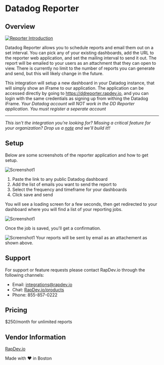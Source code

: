 # Datadog Reporter

## Overview

[![Reporter Introduction](https://raw.githubusercontent.com/DataDog/marketplace/master/reporter/images/video.png)](https://www.youtube.com/watch?v=GK5cGDUr1CA)

Datadog Reporter allows you to schedule reports and email them out on a set interval. You can pick any of your existing dashboards, add the URL to the reporter web application, and set the mailing interval to send it out. The report will be emailed to your users as an attachment that they can open to view.  There is currently no limit to the number of reports you can generate and send, but this will likely change in the future.

This integration will setup a new dashboard in your Datadog instance, that will simply show an iFrame to our application.  The application can be accessed directly by going to https://ddreporter.rapdev.io, and you can login with the same credentials as signing up from withing the Datadog iFrame.  *Your Datadog account will NOT work in the DD Reporter application.  You must register a seperate account*

---
*This isn't the integration you're looking for? Missing a critical feature for your organization? Drop us a [note](mailto:integrations@rapdev.io) and we'll build it!!*

## Setup
Below are some screenshots of the reporter application and how to get setup.

![Screenshot1](https://raw.githubusercontent.com/DataDog/marketplace/master/reporter/images/1.png)
1. Paste the link to any public Datadog dashboard
2. Add the list of emails you want to send the report to
3. Select the frequency and timeframe for your dashboards
4. Click save and send

You will see a loading screen for a few seconds, then get redirected to your dashboard where you will find a list of your reporting jobs.

![Screenshot1](ihttps://raw.githubusercontent.com/DataDog/marketplace/master/reporter/images/2.png)

Once the job is saved, you'll get a confirmation.

![Screenshot1](https://raw.githubusercontent.com/DataDog/marketplace/master/reporter/images/3.png)
Your reports will be sent by email as an attachement as shown above.

## Support

For support or feature requests please contact RapDev.io through the following channels: 

 - Email: integrations@rapdev.io 
 - Chat: [RapDev.io/products](https://rapdev.io/products)
 - Phone: 855-857-0222 

## Pricing

$250/month for unlimited reports

## Vendor Information

[RapDev.io](http://rapdev.io)

Made with ❤️ in Boston

